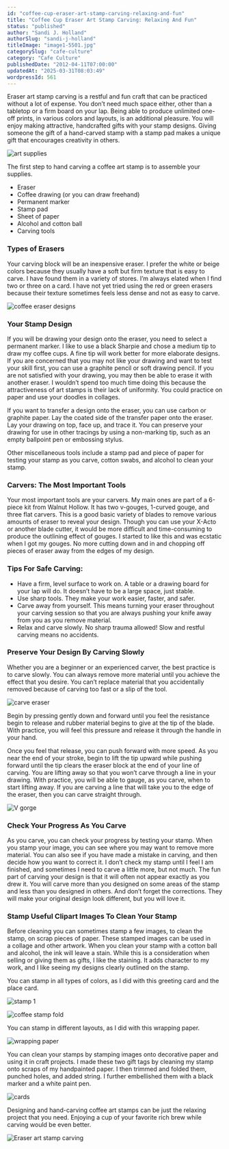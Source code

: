```yaml
---
id: "coffee-cup-eraser-art-stamp-carving-relaxing-and-fun"
title: "Coffee Cup Eraser Art Stamp Carving: Relaxing And Fun"
status: "published"
author: "Sandi J. Holland"
authorSlug: "sandi-j-holland"
titleImage: "image1-5501.jpg"
categorySlug: "cafe-culture"
category: "Cafe Culture"
publishedDate: "2012-04-11T07:00:00"
updatedAt: "2025-03-31T08:03:49"
wordpressId: 561
---
```


Eraser art stamp carving is a restful and fun craft that can be practiced without a lot of expense. You don’t need much space either, other than a tabletop or a firm board on your lap. Being able to produce unlimited one-off prints, in various colors and layouts, is an additional pleasure. You will enjoy making attractive, handcrafted gifts with your stamp designs. Giving someone the gift of a hand-carved stamp with a stamp pad makes a unique gift that encourages creativity in others.

![art supplies](image2-550.jpg)

The first step to hand carving a coffee art stamp is to assemble your supplies.

-   Eraser
-   Coffee drawing (or you can draw freehand)
-   Permanent marker
-   Stamp pad
-   Sheet of paper
-   Alcohol and cotton ball
-   Carving tools

### Types of Erasers

Your carving block will be an inexpensive eraser. I prefer the white or beige colors because they usually have a soft but firm texture that is easy to carve. I have found them in a variety of stores. I’m always elated when I find two or three on a card. I have not yet tried using the red or green erasers because their texture sometimes feels less dense and not as easy to carve.

![coffee eraser designs](image3-550.jpg)

### Your Stamp Design

If you will be drawing your design onto the eraser, you need to select a permanent marker. I like to use a black Sharpie and chose a medium tip to draw my coffee cups. A fine tip will work better for more elaborate designs. If you are concerned that you may not like your drawing and want to test your skill first, you can use a graphite pencil or soft drawing pencil. If you are not satisfied with your drawing, you may then be able to erase it with another eraser. I wouldn’t spend too much time doing this because the attractiveness of art stamps is their lack of uniformity. You could practice on paper and use your doodles in collages.

If you want to transfer a design onto the eraser, you can use carbon or graphite paper. Lay the coated side of the transfer paper onto the eraser. Lay your drawing on top, face up, and trace it. You can preserve your drawing for use in other tracings by using a non-marking tip, such as an empty ballpoint pen or embossing stylus.

Other miscellaneous tools include a stamp pad and piece of paper for testing your stamp as you carve, cotton swabs, and alcohol to clean your stamp.

### Carvers: The Most Important Tools

Your most important tools are your carvers. My main ones are part of a 6-piece kit from Walnut Hollow. It has two v-gouges, 1-curved gouge, and three flat carvers. This is a good basic variety of blades to remove various amounts of eraser to reveal your design. Though you can use your X-Acto or another blade cutter, it would be more difficult and time-consuming to produce the outlining effect of gouges. I started to like this and was ecstatic when I got my gouges. No more cutting down and in and chopping off pieces of eraser away from the edges of my design.

### Tips For Safe Carving:

-   Have a firm, level surface to work on. A table or a drawing board for your lap will do. It doesn’t have to be a large space, just stable.
-   Use sharp tools. They make your work easier, faster, and safer.
-   Carve away from yourself. This means turning your eraser throughout your carving session so that you are always pushing your knife away from you as you remove material.
-   Relax and carve slowly. No sharp trauma allowed! Slow and restful carving means no accidents.

### Preserve Your Design By Carving Slowly

Whether you are a beginner or an experienced carver, the best practice is to carve slowly. You can always remove more material until you achieve the effect that you desire. You can’t replace material that you accidentally removed because of carving too fast or a slip of the tool.

![carve eraser](image4-550.jpg)

Begin by pressing gently down and forward until you feel the resistance begin to release and rubber material begins to give at the tip of the blade. With practice, you will feel this pressure and release it through the handle in your hand.

Once you feel that release, you can push forward with more speed. As you near the end of your stroke, begin to lift the tip upward while pushing forward until the tip clears the eraser block at the end of your line of carving. You are lifting away so that you won’t carve through a line in your drawing. With practice, you will be able to gauge, as you carve, when to start lifting away. If you are carving a line that will take you to the edge of the eraser, then you can carve straight through.

![V gorge](image5-550.jpg)

### Check Your Progress As You Carve

As you carve, you can check your progress by testing your stamp. When you stamp your image, you can see where you may want to remove more material. You can also see if you have made a mistake in carving, and then decide how you want to correct it. I don’t check my stamp until I feel I am finished, and sometimes I need to carve a little more, but not much. The fun part of carving your design is that it will often not appear exactly as you drew it. You will carve more than you designed on some areas of the stamp and less than you designed in others. And don’t forget the corrections. They will make your original design look different, but you will love it.

### Stamp Useful Clipart Images To Clean Your Stamp

Before cleaning you can sometimes stamp a few images, to clean the stamp, on scrap pieces of paper. These stamped images can be used in a collage and other artwork. When you clean your stamp with a cotton ball and alcohol, the ink will leave a stain. While this is a consideration when selling or giving them as gifts, I like the staining. It adds character to my work, and I like seeing my designs clearly outlined on the stamp.

You can stamp in all types of colors, as I did with this greeting card and the place card.

![stamp 1](image6-550.jpg)

![coffee stamp fold](image7-550.jpg)

You can stamp in different layouts, as I did with this wrapping paper.

![wrapping paper](image8-550.jpg)

You can clean your stamps by stamping images onto decorative paper and using it in craft projects. I made these two gift tags by cleaning my stamp onto scraps of my handpainted paper. I then trimmed and folded them, punched holes, and added string. I further embellished them with a black marker and a white paint pen.

![cards](image9-550.jpg)

Designing and hand-carving coffee art stamps can be just the relaxing project that you need. Enjoying a cup of your favorite rich brew while carving would be even better.

![Eraser art stamp carving](image1-5501.jpg)
